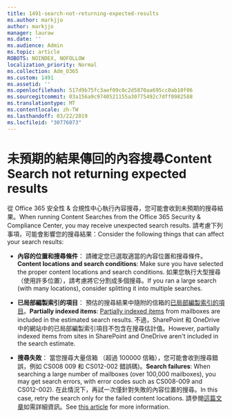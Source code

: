 ```yaml
---
title: 1491-search-not-returning-expected-results
ms.author: markjjo
author: markjjo
manager: lauraw
ms.date: ''
ms.audience: Admin
ms.topic: article
ROBOTS: NOINDEX, NOFOLLOW
localization_priority: Normal
ms.collection: Adm_O365
ms.custom: 1491
ms.assetid: ''
ms.openlocfilehash: 517d9b75fc3aef09c0c2d5870aa695cc0ab10f06
ms.sourcegitcommit: 03a156a9c9740521155a30775492c7dff0982588
ms.translationtype: MT
ms.contentlocale: zh-TW
ms.lasthandoff: 03/22/2019
ms.locfileid: "30776073"
---
```

# <a name="content-search-not-returning-expected-results"></a><span data-ttu-id="845e9-102">未預期的結果傳回的內容搜尋</span><span class="sxs-lookup"><span data-stu-id="845e9-102">Content Search not returning expected results</span></span>

<span data-ttu-id="845e9-103">從 Office 365 安全性 & 合規性中心執行內容搜尋，您可能會收到未預期的搜尋結果。</span><span class="sxs-lookup"><span data-stu-id="845e9-103">When running Content Searches from the Office 365 Security & Compliance Center, you may receive unexpected search results.</span></span> <span data-ttu-id="845e9-104">請考慮下列事項，可能會影響您的搜尋結果：</span><span class="sxs-lookup"><span data-stu-id="845e9-104">Consider the following things that can affect your search results:</span></span>

- <span data-ttu-id="845e9-105">**內容的位置和搜尋條件**： 請確定您已選取適當的內容位置和搜尋條件。</span><span class="sxs-lookup"><span data-stu-id="845e9-105">**Content locations and search conditions**: Make sure you have selected the proper content locations and search conditions.</span></span> <span data-ttu-id="845e9-106">如果您執行大型搜尋 （使用許多位置），請考慮將它分割成多個搜尋。</span><span class="sxs-lookup"><span data-stu-id="845e9-106">If you ran a large search (with many locations), consider splitting it into multiple searches.</span></span>

- <span data-ttu-id="845e9-107">**已局部編製索引的項目**： 預估的搜尋結果中隨附的信箱的[已局部編製索引的項目](https://docs.microsoft.com/office365/securitycompliance/partially-indexed-items-in-content-search)。</span><span class="sxs-lookup"><span data-stu-id="845e9-107">**Partially indexed items**:  [Partially indexed items](https://docs.microsoft.com/office365/securitycompliance/partially-indexed-items-in-content-search) from mailboxes are included in the estimated search results.</span></span> <span data-ttu-id="845e9-108">不過，SharePoint 和 OneDrive 中的網站中的已局部編製索引項目不包含在搜尋估計值。</span><span class="sxs-lookup"><span data-stu-id="845e9-108">However, partially indexed items from sites in SharePoint and OneDrive aren't included in the search estimate.</span></span>

- <span data-ttu-id="845e9-109">**搜尋失敗**： 當您搜尋大量信箱 （超過 100000 信箱），您可能會收到搜尋錯誤，例如 CS008 009 和 CS012-002 錯誤碼)。</span><span class="sxs-lookup"><span data-stu-id="845e9-109">**Search failures**: When searching a large number of mailboxes (over 100,000 mailboxes), you may get search errors, with error codes such as CS008-009 and CS012-002).</span></span> <span data-ttu-id="845e9-110">在此情況下，再試一次僅針對失敗的內容位置的搜尋。</span><span class="sxs-lookup"><span data-stu-id="845e9-110">In this case, retry the search only for the failed content locations.</span></span> <span data-ttu-id="845e9-111">請參閱[這篇文章](https://docs.microsoft.com/office365/securitycompliance/retry-failed-content-search)如需詳細資訊。</span><span class="sxs-lookup"><span data-stu-id="845e9-111">See  [this article](https://docs.microsoft.com/office365/securitycompliance/retry-failed-content-search) for more information.</span></span>
